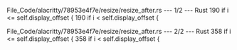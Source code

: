 File_Code/alacritty/78953e4f7e/resize/resize_after.rs --- 1/2 --- Rust
190                 if i <= self.display_offset {                                                                                                            190                 if i < self.display_offset {

File_Code/alacritty/78953e4f7e/resize/resize_after.rs --- 2/2 --- Rust
358                     if i <= self.display_offset {                                                                                                        358                     if i < self.display_offset {


